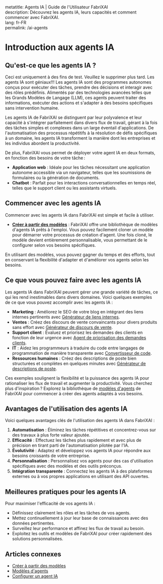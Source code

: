 metatitle: Agents IA | Guide de l'Utilisateur FabriXAI  
description: Découvrez les agents IA, leurs capacités et comment commencer avec FabriXAI.  
lang: fr-FR  
permalink: /ai-agents  

# Introduction aux agents IA  

## Qu'est-ce que les agents IA ?
Ceci est uniquement à des fins de test. Veuillez le supprimer plus tard. Les agents IA sont géniaux!!!
Les agents IA sont des programmes autonomes conçus pour exécuter des tâches, prendre des décisions et interagir avec des rôles prédéfinis. Alimentés par des technologies avancées telles que les Grands Modèles de Langage (LLM), ces agents peuvent traiter des informations, exécuter des actions et s'adapter à des besoins spécifiques sans intervention humaine.  

Les agents IA de FabriXAI se distinguent par leur polyvalence et leur capacité à s'intégrer parfaitement dans divers flux de travail, gérant à la fois des tâches simples et complexes dans un large éventail d'applications. De l'automatisation des processus répétitifs à la résolution de défis spécifiques à un domaine, les agents IA transforment la manière dont les entreprises et les individus abordent la productivité.

De plus, FabriXAI vous permet de déployer votre agent IA en deux formats, en fonction des besoins de votre tâche :

- **Application web** : Idéale pour les tâches nécessitant une application autonome accessible via un navigateur, telles que les soumissions de formulaires ou la génération de documents.
- **Chatbot** : Parfait pour les interactions conversationnelles en temps réel, telles que le support client ou les assistants virtuels.

## Commencer avec les agents IA  

Commencer avec les agents IA dans FabriXAI est simple et facile à utiliser.  

- **[Créer à partir des modèles](/en-us/create-from-templates/)** : FabriXAI offre une bibliothèque de modèles d'agents IA prêts à l'emploi. Vous pouvez facilement cloner un modèle pour démarrer votre processus de création d'agent. Une fois cloné, le modèle devient entièrement personnalisable, vous permettant de le configurer selon vos besoins spécifiques.  

En utilisant des modèles, vous pouvez gagner du temps et des efforts, tout en conservant la flexibilité d'adapter et d'améliorer vos agents selon les besoins.  


## Ce que vous pouvez faire avec les agents IA  

Les agents IA dans FabriXAI peuvent gérer une grande variété de tâches, ce qui les rend inestimables dans divers domaines. Voici quelques exemples de ce que vous pouvez accomplir avec les agents IA :  

- **Marketing** : Améliorez le SEO de votre blog en intégrant des liens internes pertinents avec [Générateur de liens internes](/en-us/agent-templates/seo-internal-link-builder/).
- **Ventes** : Créez des discours de vente convaincants pour divers produits sans effort avec [Générateur de discours de vente](/en-us/agent-templates/sales-pitch-generator/).
- **Support client** : Évaluez et priorisez les demandes des clients en fonction de leur urgence avec [Agent de priorisation des demandes clients](/en-us/agent-templates/customer-inquiry-prioritizing-agent/).
- **IT** : Aidez les programmeurs à traduire du code entre langages de programmation de manière transparente avec [Convertisseur de code](/en-us/agent-templates/code-convertor/).
- **Ressources humaines** : Créez des descriptions de poste bien structurées et complètes en quelques minutes avec [Générateur de descriptions de poste](/en-us/agent-templates/job-description-generator/).

Ces exemples soulignent la flexibilité et la puissance des agents IA pour rationaliser les flux de travail et augmenter la productivité. Vous cherchez plus d'inspiration ? Explorez la bibliothèque de [modèles d'agents](/en-us/agent-templates/) de FabriXAI pour commencer à créer des agents adaptés à vos besoins.


## Avantages de l'utilisation des agents IA  

Voici quelques avantages clés de l'utilisation des agents IA dans FabriXAI :  

1. **Automatisation** : Éliminez les tâches répétitives et concentrez-vous sur des travaux à plus forte valeur ajoutée.  
2. **Efficacité** : Effectuez les tâches plus rapidement et avec plus de précision en tirant parti de l'automatisation pilotée par l'IA.  
3. **Évolutivité** : Adaptez et développez vos agents IA pour répondre aux besoins croissants de votre entreprise.  
4. **Personnalisation** : Personnalisez vos agents pour des cas d'utilisation spécifiques avec des modèles et des outils préconçus.  
5. **Intégration transparente** : Connectez les agents IA à des plateformes externes ou à vos propres applications en utilisant des API ouvertes.  


## Meilleures pratiques pour les agents IA  

Pour maximiser l'efficacité de vos agents IA :  

- Définissez clairement les rôles et les tâches de vos agents.  
- Mettez continuellement à jour leur base de connaissances avec des données pertinentes.  
- Surveillez leur performance et affinez les flux de travail au besoin.  
- Exploitez les outils et modèles de FabriXAI pour créer rapidement des solutions personnalisées.  


## Articles connexes
- [Créer à partir des modèles](/en-us/create-from-templates/)
- [Modèles d'agents](/en-us/agent-templates/)
- [Configurer un agent IA](/en-us/configure-ai-agent/)